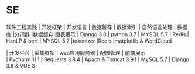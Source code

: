 # SE
软件工程实践
| 开发框架   | 开发语言 | 数据暂存 | 数据索引 | 自然语言处理  | 数据库 |分词器   |数据缓存|图表展示
| Django 3.8   | python 3.7 | MYSQL 5.7 | Redis | HanLP & bert  | MYSQL 5.7 |tokenizer   |Redis |matplotlib & WordCloud

| 开发平台   | 采集框架 | web应用服务器 | 配置管理 | 前端展示  
| Pycharm 11.1   | Requests 3.8.4 | Apach & Tomcat 3.9.1 | MySQL 5.7 | Django 3.8 & VUE 3
